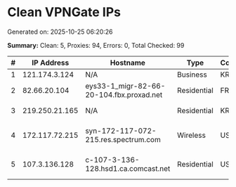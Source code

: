 # Clean VPNGate IPs
Generated on: 2025-10-25 06:20:26

**Summary:** Clean: 5, Proxies: 94, Errors: 0, Total Checked: 99

| # | IP Address | Hostname | Type | Country | Provider |
|---|------------|----------|------|---------|----------|
| 1 | 121.174.3.124 | N/A | Business | KR | Korea Telecom |
| 2 | 82.66.20.104 | eys33-1_migr-82-66-20-104.fbx.proxad.net | Residential | FR | Free SAS |
| 3 | 219.250.21.165 | N/A | Residential | KR | SK Broadband Co Ltd |
| 4 | 172.117.72.215 | syn-172-117-072-215.res.spectrum.com | Wireless | US | Charter Communications Inc |
| 5 | 107.3.136.128 | c-107-3-136-128.hsd1.ca.comcast.net | Residential | US | Comcast Cable Communications, LLC |

